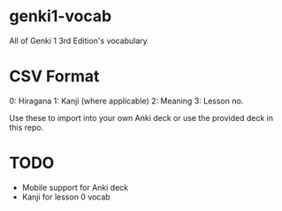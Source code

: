 # genki1-vocab
All of Genki 1 3rd Edition's vocabulary

# CSV Format
0: Hiragana
1: Kanji (where applicable)
2: Meaning
3: Lesson no.

Use these to import into your own Anki deck or use the provided deck in this repo.

# TODO
- Mobile support for Anki deck
- Kanji for lesson 0 vocab
